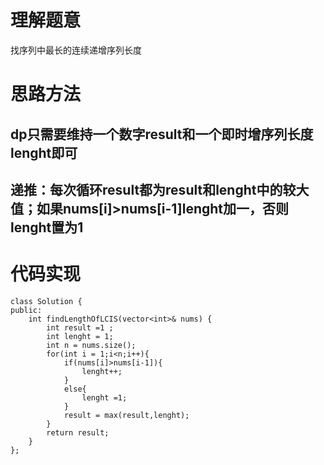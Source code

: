# 理解题意
  找序列中最长的连续递增序列长度
# 思路方法
  ## dp只需要维持一个数字result和一个即时增序列长度lenght即可
  ## 递推：每次循环result都为result和lenght中的较大值；如果nums[i]>nums[i-1]lenght加一，否则lenght置为1
# 代码实现
```
class Solution {
public:
    int findLengthOfLCIS(vector<int>& nums) {
        int result =1 ;
        int lenght = 1;
        int n = nums.size();
        for(int i = 1;i<n;i++){
            if(nums[i]>nums[i-1]){
                lenght++;
            }
            else{
                lenght =1;
            }
            result = max(result,lenght);
        }
        return result;
    }
};
```
